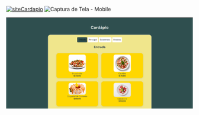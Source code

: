 [![siteCardapio](https://img.shields.io/badge/website-000000?style=for-the-badge&logo=About.me&logoColor=white)](https://cardapio-react-nine.vercel.app/) ![Captura de Tela - Mobile](/public/img/cardapioMobile.png)


![Captura de Tela - Computador](/public/img/cardapioComp.png)
